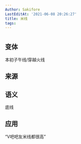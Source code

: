 ```yaml
---
Author: Sakifore
LastEditAt: '2021-06-08 20:26:27'
title: 米线
tags:
---
```

# 

## 变体

本初子午线/穿越火线

## 来源

## 语义

底线

## 应用

“V吧吧友米线都很高”